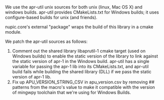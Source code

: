 We use the apr-util unix sources for both unix (linux, Mac OS X) and windows builds.
apr-util provides CMakeLists.txt for Windows builds; it uses configure-based builds for unix (and friends).

nupic.core's external "package" wraps the build of this library in a cmake module.

We patch the apr-util sources as follows:

1. Comment out the shared library libaprutil-1 cmake target (used on Windows builds) to enable the
   static version of the library to link against the static version of apr-1 in the Windows build.
   apr-util has a single variable for passing the apr-1 lib into its CMakeLists.txt, and apr-util build
   fails while building the shared library (DLL) if we pass the static version of apr-1 lib.
2. Fix up APU_VERSION_STRING_CSV in apu_version.csv by removing ## patterns from the macro's value to
   make it compatible with the version of mingwpy toolchain that we're using for Windows Builds.
